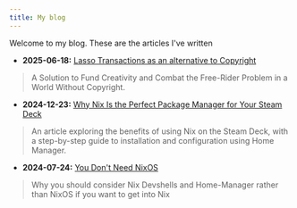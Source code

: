 ```yaml
---
title: My blog
---
```


Welcome to my blog. These are the articles I've written

- **2025-06-18:** [Lasso Transactions as an alternative to Copyright](/articles/2025-06-18_lasso-transactions-as-an-alternative-to-copyright)  

> A Solution to Fund Creativity and Combat the Free-Rider Problem in a World
  Without Copyright.

- **2024-12-23:** [Why Nix Is the Perfect Package Manager for Your Steam Deck](/articles/2024-12-23_why-nix-is-the-perfect-package-manager-for-your-steam-deck)  

> An article exploring the benefits of using Nix on the Steam Deck, with a
> step-by-step guide to installation and configuration using Home Manager.

- **2024-07-24:** [You Don't Need NixOS](/articles/2024-07-24_dont-use-nixos)  

> Why you should consider Nix Devshells and Home-Manager rather than NixOS
  if you want to get into Nix

